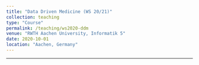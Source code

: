 ```yaml
---
title: "Data Driven Medicine (WS 20/21)"
collection: teaching
type: "Course"
permalink: /teaching/ws2020-ddm
venue: "RWTH Aachen University, Informatik 5"
date: 2020-10-01
location: "Aachen, Germany"
---
```



---

<!-- 
Heading 1
======

Heading 2
======

Heading 3
====== -->
